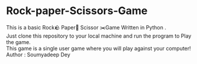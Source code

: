 # Rock-paper-Scissors-Game
This is a basic Rock🪨 Paper📃 Scissor ✂️Game Written in Python .
<br>
Just clone this repository to your local machine and run the program to Play the game.
<br>
This game is a single user game where you will play against your computer!
<br>
Author : Soumyadeep Dey
